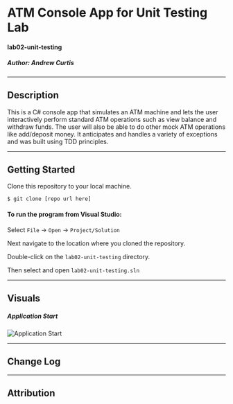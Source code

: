 # ATM Console App for Unit Testing Lab
#### lab02-unit-testing
##### *Author: Andrew Curtis*

------------------------------

## Description
This is a C# console app that simulates an ATM machine and lets the user interactively perform standard ATM operations such as view balance and withdraw funds. The user will also be able to do other mock ATM operations like add/deposit money. It anticipates and handles a variety of exceptions and was built using TDD principles. 

------------------------------

## Getting Started

Clone this repository to your local machine.
```
$ git clone [repo url here]
```
#### To run the program from Visual Studio:
Select `File` -> `Open` -> `Project/Solution`

Next navigate to the location where you cloned the repository.

Double-click on the `lab02-unit-testing` directory.

Then select and open `lab02-unit-testing.sln`

------------------------------

## Visuals

##### Application Start

![Application Start]()

------------------------------

## Change Log


------------------------------

## Attribution

